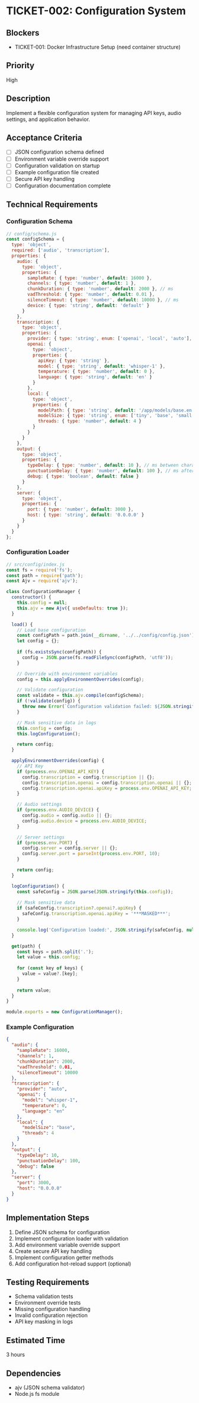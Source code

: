 # TICKET-002: Configuration System

## Blockers
- TICKET-001: Docker Infrastructure Setup (need container structure)

## Priority
High

## Description
Implement a flexible configuration system for managing API keys, audio settings, and application behavior.

## Acceptance Criteria
- [ ] JSON configuration schema defined
- [ ] Environment variable override support
- [ ] Configuration validation on startup
- [ ] Example configuration file created
- [ ] Secure API key handling
- [ ] Configuration documentation complete

## Technical Requirements

### Configuration Schema
```javascript
// config/schema.js
const configSchema = {
  type: 'object',
  required: ['audio', 'transcription'],
  properties: {
    audio: {
      type: 'object',
      properties: {
        sampleRate: { type: 'number', default: 16000 },
        channels: { type: 'number', default: 1 },
        chunkDuration: { type: 'number', default: 2000 }, // ms
        vadThreshold: { type: 'number', default: 0.01 },
        silenceTimeout: { type: 'number', default: 10000 }, // ms
        device: { type: 'string', default: 'default' }
      }
    },
    transcription: {
      type: 'object',
      properties: {
        provider: { type: 'string', enum: ['openai', 'local', 'auto'], default: 'auto' },
        openai: {
          type: 'object',
          properties: {
            apiKey: { type: 'string' },
            model: { type: 'string', default: 'whisper-1' },
            temperature: { type: 'number', default: 0 },
            language: { type: 'string', default: 'en' }
          }
        },
        local: {
          type: 'object',
          properties: {
            modelPath: { type: 'string', default: '/app/models/base.en.bin' },
            modelSize: { type: 'string', enum: ['tiny', 'base', 'small'], default: 'base' },
            threads: { type: 'number', default: 4 }
          }
        }
      }
    },
    output: {
      type: 'object',
      properties: {
        typeDelay: { type: 'number', default: 10 }, // ms between characters
        punctuationDelay: { type: 'number', default: 100 }, // ms after punctuation
        debug: { type: 'boolean', default: false }
      }
    },
    server: {
      type: 'object',
      properties: {
        port: { type: 'number', default: 3000 },
        host: { type: 'string', default: '0.0.0.0' }
      }
    }
  }
};
```

### Configuration Loader
```javascript
// src/config/index.js
const fs = require('fs');
const path = require('path');
const Ajv = require('ajv');

class ConfigurationManager {
  constructor() {
    this.config = null;
    this.ajv = new Ajv({ useDefaults: true });
  }

  load() {
    // Load base configuration
    const configPath = path.join(__dirname, '../../config/config.json');
    let config = {};
    
    if (fs.existsSync(configPath)) {
      config = JSON.parse(fs.readFileSync(configPath, 'utf8'));
    }

    // Override with environment variables
    config = this.applyEnvironmentOverrides(config);

    // Validate configuration
    const validate = this.ajv.compile(configSchema);
    if (!validate(config)) {
      throw new Error(`Configuration validation failed: ${JSON.stringify(validate.errors)}`);
    }

    // Mask sensitive data in logs
    this.config = config;
    this.logConfiguration();

    return config;
  }

  applyEnvironmentOverrides(config) {
    // API Key
    if (process.env.OPENAI_API_KEY) {
      config.transcription = config.transcription || {};
      config.transcription.openai = config.transcription.openai || {};
      config.transcription.openai.apiKey = process.env.OPENAI_API_KEY;
    }

    // Audio settings
    if (process.env.AUDIO_DEVICE) {
      config.audio = config.audio || {};
      config.audio.device = process.env.AUDIO_DEVICE;
    }

    // Server settings
    if (process.env.PORT) {
      config.server = config.server || {};
      config.server.port = parseInt(process.env.PORT, 10);
    }

    return config;
  }

  logConfiguration() {
    const safeConfig = JSON.parse(JSON.stringify(this.config));
    
    // Mask sensitive data
    if (safeConfig.transcription?.openai?.apiKey) {
      safeConfig.transcription.openai.apiKey = '***MASKED***';
    }

    console.log('Configuration loaded:', JSON.stringify(safeConfig, null, 2));
  }

  get(path) {
    const keys = path.split('.');
    let value = this.config;
    
    for (const key of keys) {
      value = value?.[key];
    }
    
    return value;
  }
}

module.exports = new ConfigurationManager();
```

### Example Configuration
```json
{
  "audio": {
    "sampleRate": 16000,
    "channels": 1,
    "chunkDuration": 2000,
    "vadThreshold": 0.01,
    "silenceTimeout": 10000
  },
  "transcription": {
    "provider": "auto",
    "openai": {
      "model": "whisper-1",
      "temperature": 0,
      "language": "en"
    },
    "local": {
      "modelSize": "base",
      "threads": 4
    }
  },
  "output": {
    "typeDelay": 10,
    "punctuationDelay": 100,
    "debug": false
  },
  "server": {
    "port": 3000,
    "host": "0.0.0.0"
  }
}
```

## Implementation Steps
1. Define JSON schema for configuration
2. Implement configuration loader with validation
3. Add environment variable override support
4. Create secure API key handling
5. Implement configuration getter methods
6. Add configuration hot-reload support (optional)

## Testing Requirements
- Schema validation tests
- Environment override tests
- Missing configuration handling
- Invalid configuration rejection
- API key masking in logs

## Estimated Time
3 hours

## Dependencies
- ajv (JSON schema validator)
- Node.js fs module